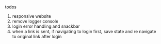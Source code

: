 todos 

1. responsive website
2. remove logger console
3. login error handling and snackbar
4. when a link is sent, if navigating to login first, save state and re navigate to original link after login